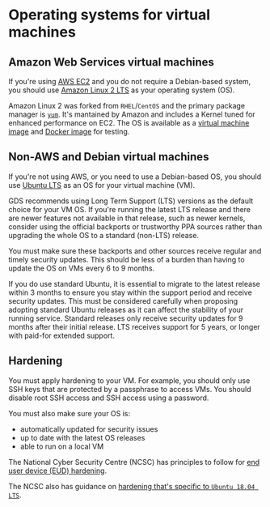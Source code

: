 # Operating systems for virtual machines

## Amazon Web Services virtual machines

If you're using [AWS EC2](https://aws.amazon.com/ec2/) and you do not require a Debian-based system, you should use [Amazon Linux 2 LTS](https://aws.amazon.com/amazon-linux-2/release-notes/) as your operating system (OS).

Amazon Linux 2 was forked from `RHEL`/`CentOS` and the primary package manager is [`yum`](http://yum.baseurl.org/wiki/Guides.html). It's mantained by Amazon and includes a Kernel tuned for enhanced performance on EC2. The OS is available as a [virtual machine image](https://cdn.amazonlinux.com/os-images/latest/) and [Docker image](https://hub.docker.com/_/amazonlinux/) for testing.

## Non-AWS and Debian virtual machines

If you're not using AWS, or you need to use a Debian-based OS, you should use [Ubuntu LTS](https://www.ubuntu.com/download/server) as an OS for your virtual machine (VM).

GDS recommends using Long Term Support (LTS) versions as the default choice for your VM OS. If you're running the latest LTS release and there are newer features not available in that release, such as newer kernels, consider using the official backports or trustworthy PPA sources rather than upgrading the whole OS to a standard (non-LTS) release. 

You must make sure these backports and other sources receive regular and timely security updates. This should be less of a burden than having to update the OS on VMs every 6 to 9 months.

If you do use standard Ubuntu, it is essential to migrate to the latest release within 3 months to ensure you stay within the support period and receive security updates. This must be considered carefully when proposing adopting standard Ubuntu releases as it can affect the stability of your running service. Standard releases only receive security updates for 9 months after their initial release. LTS receives support for 5 years, or longer with paid-for extended support.

## Hardening

You must apply hardening to your VM. For example, you should only use SSH keys that are protected by a passphrase to access VMs. You should disable root SSH access and SSH access using a password.

You must also make sure your OS is:

* automatically updated for security issues
* up to date with the latest OS releases
* able to run on a local VM

The National Cyber Security Centre (NCSC) has principles to follow for [end user device (EUD) hardening](https://www.ncsc.gov.uk/collection/end-user-device-security/eud-overview/eud-security-principles).

The NCSC also has guidance on [hardening that's specific to `Ubuntu 18.04 LTS`](https://www.ncsc.gov.uk/collection/end-user-device-security/platform-specific-guidance/ubuntu-18-04-lts).